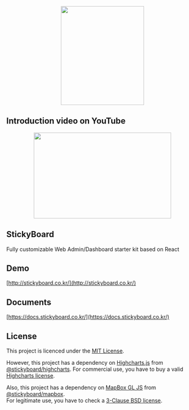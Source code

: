 <p align="center">
  <img width="218" height="259" src="https://github.com/soaple/stickyboard/blob/master/src/static/image/StickyBoard_logo.png?raw=true">
</p>

## Introduction video on YouTube
<p align="center">
    <a target="_blank" rel="noopener noreferrer" href="https://youtu.be/czE8ukZcb90">
        <img width="360" height="225" src="https://github.com/soaple/stickyboard/blob/master/src/static/image/github_youtube_thumbnail.png?raw=true">
    </a>
</p>

## StickyBoard

Fully customizable Web Admin/Dashboard starter kit based on React

## Demo

[http://stickyboard.co.kr/](http://stickyboard.co.kr/)

## Documents

[https://docs.stickyboard.co.kr/](https://docs.stickyboard.co.kr/)

## License

This project is licenced under the [MIT License](http://opensource.org/licenses/mit-license.html).

However, this project has a dependency on [Highcharts.js](http://www.highcharts.com) from [@stickyboard/highcharts](https://github.com/soaple/stickyboard-highcharts).
For commercial use, you have to buy a valid [Highcharts license](https://github.com/highcharts/highcharts/blob/master/license.txt).

Also, this project has a dependency on [MapBox GL JS](https://github.com/mapbox/mapbox-gl-js/) from [@stickyboard/mapbox](https://github.com/soaple/stickyboard-mapbox).<br />
For legitimate use, you have to check a [3-Clause BSD license](https://github.com/mapbox/mapbox-gl-js/blob/main/LICENSE.txt).
